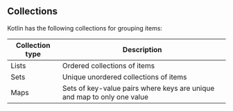 ## Collections

Kotlin has the following collections for grouping items:

| Collection type | Description                                                             |
| --------------- | ----------------------------------------------------------------------- |
| Lists           | Ordered collections of items                                            |
| Sets            | Unique unordered collections of items                                   |
| Maps            | Sets of key-value pairs where keys are unique and map to only one value |


